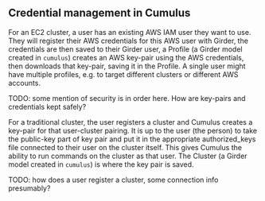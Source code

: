 ## Credential management in Cumulus

For an EC2 cluster, a user has an existing AWS IAM user they want to use.  They will register their AWS credentials for this AWS user with Girder, the credentials are then saved to their Girder user, a Profile (a Girder model created in `cumulus`) creates an AWS key-pair using the AWS credentials, then downloads that key-pair, saving it in the Profile.  A single user might have multiple profiles, e.g. to target different clusters or different AWS accounts.

TODO: some mention of security is in order here.  How are key-pairs and credentials kept safely?

For a traditional cluster, the user registers a cluster and Cumulus creates a key-pair for that user-cluster pairing. It is up to the user (the person) to take the public-key part of key pair and put it in the appropriate authorized_keys file connected to their user on the cluster itself.  This gives Cumulus the ability to run commands on the cluster as that user.  The Cluster (a Girder model created in `cumulus`) is where the key pair is saved.

TODO: how does a user register a cluster, some connection info presumably?

